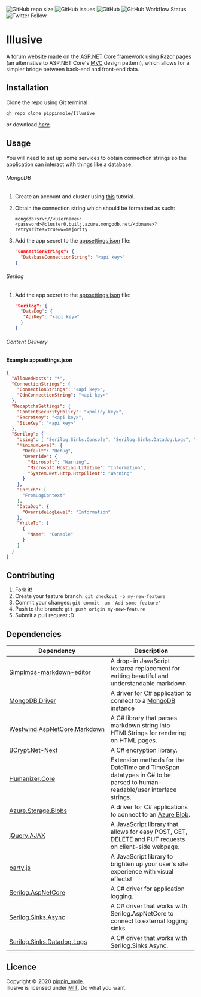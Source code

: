 ![GitHub repo size](https://img.shields.io/github/repo-size/pippinmole/Illusive)
![GitHub issues](https://img.shields.io/github/issues/pippinmole/Illusive)
![GitHub](https://img.shields.io/github/license/pippinmole/Illusive)
![GitHub Workflow Status](https://img.shields.io/github/workflow/status/pippinmole/Illusive/Build%20and%20deploy%20ASP.Net%20Core%20app%20to%20Azure%20Web%20App%20-%20illusive)
![Twitter Follow](https://img.shields.io/twitter/follow/pippinmole?style=social)

# Illusive

A forum website made on the [ASP.NET Core framework](https://docs.microsoft.com/en-us/aspnet/core/?view=aspnetcore-3.1) using [Razor pages](https://docs.microsoft.com/en-us/aspnet/core/razor-pages/?view=aspnetcore-5.0&tabs=visual-studio) (an alternative to ASP.NET Core's [MVC](https://docs.microsoft.com/en-us/aspnet/core/mvc/overview?view=aspnetcore-5.0) design pattern), which allows for a simpler bridge between back-end and front-end data.  

## Installation

Clone the repo using Git terminal
```cli
gh repo clone pippinmole/Illusive
```

*or* download [*here*](https://github.com/pippinmole/Illusive/archive/main.zip).

## Usage

You will need to set up some services to obtain connection strings so the application can interact with things like a database.

###### MongoDB
1. Create an account and cluster using [this](https://docs.mongodb.com/guides/cloud/account/) tutorial.
2. Obtain the connection string which should be formatted as such:

    ```cli
    mongodb+srv://<username>:<password>@cluster0.builj.azure.mongodb.net/<dbname>?retryWrites=true&w=majority
    ```

3. Add the app secret to the [appsettings.json](https://github.com/pippinmole/Illusive/blob/main/appsettings.json) file:
    ```json
    "ConnectionStrings": {
      "DatabaseConnectionString": "<api key>"
    }
    ```

###### Serilog

1. Add the app secret to the [appsettings.json](https://github.com/pippinmole/Illusive/blob/main/appsettings.json) file:
    ```json
    "Serilog": {
      "DataDog": {
       "ApiKey": "<api key>"
      }
    }
    ```

###### Content Delivery


#### Example appsettings.json
```json
{
  "AllowedHosts": "*",
  "ConnectionStrings": {
    "ConnectionStrings": "<api key>",
    "CdnConnectionString": "<api key>"
  },
  "RecaptchaSettings": {
    "ContentSecurityPolicy": "<policy key>",
    "SecretKey": "<api key>",
    "SiteKey": "<api key>"
  },
  "Serilog": {
    "Using": [ "Serilog.Sinks.Console", "Serilog.Sinks.Datadog.Logs", "Serilog.Sinks.File" ],
    "MinimumLevel": {
      "Default": "Debug",
      "Override": {
        "Microsoft": "Warning",
        "Microsoft.Hosting.Lifetime": "Information",
        "System.Net.Http.HttpClient": "Warning"
      }
    },
    "Enrich": [
      "FromLogContext"
    ],
    "DataDog": {
      "OverrideLogLevel": "Information"
    },
    "WriteTo": [
      {
        "Name": "Console"
      }
    ]
  }
}
```

## Contributing

1. Fork it!
2. Create your feature branch: `git checkout -b my-new-feature`
3. Commit your changes: `git commit -am 'Add some feature'`
4. Push to the branch: `git push origin my-new-feature`
5. Submit a pull request :D

## Dependencies

| Dependency                                                                                   	| Description                                                                                                                                  	|
|----------------------------------------------------------------------------------------------	|----------------------------------------------------------------------------------------------------------------------------------------------	|
| [Simplmds-markdown-editor](https://github.com/sparksuite/simplemde-markdown-editor)          	| A drop-in JavaScript textarea replacement for writing beautiful and understandable markdown.                                                 	|
| [MongoDB.Driver](https://www.nuget.org/packages/MongoDB.Driver/2.11.3)                       	| A driver for C# application to connect to a [MongoDB](https://www.mongodb.com/) instance                                                     	|
| [Westwind.AspNetCore.Markdown](https://www.nuget.org/packages/Westwind.AspNetCore.Markdown/) 	| A C# library that parses markdown string into HTMLStrings for rendering on HTML pages.                                                       	|
| [BCrypt.Net-Next](https://www.nuget.org/packages/BCrypt.Net-Next/)                           	| A C# encryption library.                                                                                                                     	|
| [Humanizer.Core](https://www.nuget.org/packages/Humanizer.Core)                              	| Extension methods for the DateTime and TimeSpan datatypes in C# to be parsed to human-readable/user interface strings.                       	|
| [Azure.Storage.Blobs](https://www.nuget.org/packages/Azure.Storage.Blobs)                    	| A driver for C# applications to connect to an [Azure Blob](https://docs.microsoft.com/en-us/azure/storage/blobs/storage-blobs-introduction). 	|
| [jQuery.AJAX](https://api.jquery.com/Jquery.ajax/)                                           	| A JavaScript library that allows for easy POST, GET, DELETE and PUT requests on client-side webpage.                                         	|
| [party.js](https://partyjs.yiliansource.dev/)                                                	| A JavaScript library to brighten up your user's site experience with visual effects!                                                         	|
| [Serilog.AspNetCore](https://www.nuget.org/packages/Serilog.AspNetCore)                      	| A C# driver for application logging.                                                                                                         	|
| [Serilog.Sinks.Async](https://www.nuget.org/packages/Serilog.Sinks.Async/1.4.1-dev-00073)    	| A C# driver that works with Serilog.AspNetCore to connect to external logging sinks.                                                         	|
| [Serilog.Sinks.Datadog.Logs](https://www.nuget.org/packages/Serilog.Sinks.Datadog.Logs/)     	| A C# driver that works with Serilog.Sinks.Async.                                                                                             	|

## Licence
Copyright © 2020 [pippin_mole](https://github.com/pippinmole).  
Illusive is licensed under [MIT](https://github.com/pippinmole/Illusive/blob/main/LICENSE). Do what you want.